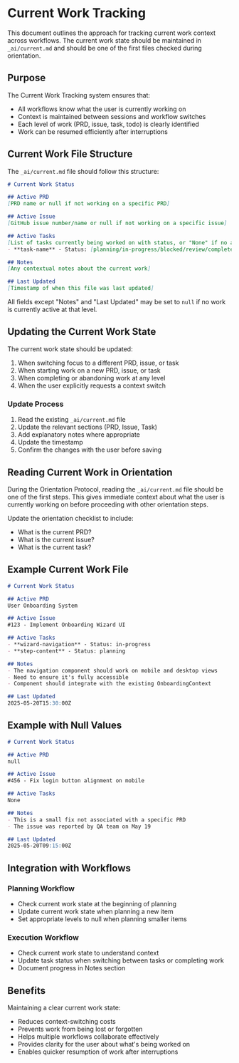 # Current Work Tracking

This document outlines the approach for tracking current work context across workflows. The current work state should be maintained in `_ai/current.md` and should be one of the first files checked during orientation.

## Purpose

The Current Work Tracking system ensures that:
- All workflows know what the user is currently working on
- Context is maintained between sessions and workflow switches
- Each level of work (PRD, issue, task, todo) is clearly identified
- Work can be resumed efficiently after interruptions

## Current Work File Structure

The `_ai/current.md` file should follow this structure:

```markdown
# Current Work Status

## Active PRD
[PRD name or null if not working on a specific PRD]

## Active Issue
[GitHub issue number/name or null if not working on a specific issue]

## Active Tasks
[List of tasks currently being worked on with status, or "None" if no active tasks]
- **task-name** - Status: [planning/in-progress/blocked/review/complete]

## Notes
[Any contextual notes about the current work]

## Last Updated
[Timestamp of when this file was last updated]
```

All fields except "Notes" and "Last Updated" may be set to `null` if no work is currently active at that level.

## Updating the Current Work State

The current work state should be updated:

1. When switching focus to a different PRD, issue, or task
2. When starting work on a new PRD, issue, or task
3. When completing or abandoning work at any level
4. When the user explicitly requests a context switch

### Update Process

1. Read the existing `_ai/current.md` file
2. Update the relevant sections (PRD, Issue, Task)
3. Add explanatory notes where appropriate
4. Update the timestamp
5. Confirm the changes with the user before saving

## Reading Current Work in Orientation

During the Orientation Protocol, reading the `_ai/current.md` file should be one of the first steps. This gives immediate context about what the user is currently working on before proceeding with other orientation steps.

Update the orientation checklist to include:
- What is the current PRD?
- What is the current issue?
- What is the current task?

## Example Current Work File

```markdown
# Current Work Status

## Active PRD
User Onboarding System

## Active Issue
#123 - Implement Onboarding Wizard UI

## Active Tasks
- **wizard-navigation** - Status: in-progress
- **step-content** - Status: planning

## Notes
- The navigation component should work on mobile and desktop views
- Need to ensure it's fully accessible
- Component should integrate with the existing OnboardingContext

## Last Updated
2025-05-20T15:30:00Z
```

## Example with Null Values

```markdown
# Current Work Status

## Active PRD
null

## Active Issue
#456 - Fix login button alignment on mobile

## Active Tasks
None

## Notes
- This is a small fix not associated with a specific PRD
- The issue was reported by QA team on May 19

## Last Updated
2025-05-20T09:15:00Z
```

## Integration with Workflows

### Planning Workflow
- Check current work state at the beginning of planning
- Update current work state when planning a new item
- Set appropriate levels to null when planning smaller items

### Execution Workflow
- Check current work state to understand context
- Update task status when switching between tasks or completing work
- Document progress in Notes section


## Benefits

Maintaining a clear current work state:
- Reduces context-switching costs
- Prevents work from being lost or forgotten
- Helps multiple workflows collaborate effectively
- Provides clarity for the user about what's being worked on
- Enables quicker resumption of work after interruptions